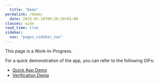 ```yaml
---
  title: "Demo"
permalink: /demo/
  date: 2025-05-16T00:26:20+01:00
classes: wide
read_time: true
sidebar:
  nav: "pages_sidebar_nav"
---
```

  
This page is a Work-In-Progress. 


For a quick demonstration of the app, you can
refer to the following GIFs:

* [Quick App Demo](https://jvgiordano.github.io/OSSMM/quick-intro/#quick-app-demo)
* [Verification Demp](https://jvgiordano.github.io/OSSMM/final-checks/)